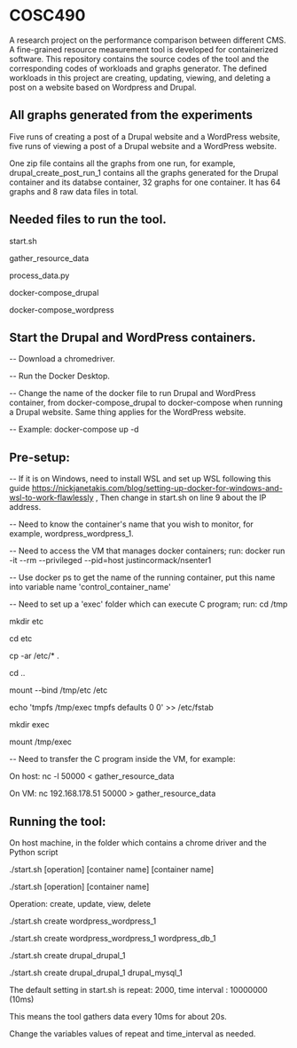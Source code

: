 # COSC490

A research project on the performance comparison between different CMS.
A fine-grained resource measurement tool is developed for containerized software.
This repository contains the source codes of the tool and the corresponding codes of workloads and graphs generator.
The defined workloads in this project are creating, updating, viewing, and deleting a post on a website based on Wordpress and Drupal.

## All graphs generated from the experiments
Five runs of creating a post of a Drupal website and a WordPress website, five runs of viewing a post of a Drupal website and a WordPress website.


One zip file contains all the graphs from one run, for example, drupal_create_post_run_1 contains all the graphs generated for the Drupal container and its databse container, 32 graphs for one container. It has 64 graphs and 8 raw data files in total. 

## Needed files to run the tool.

start.sh

gather_resource_data

process_data.py

docker-compose_drupal

docker-compose_wordpress

## Start the Drupal and WordPress containers.
-- Download a chromedriver.

-- Run the Docker Desktop.

-- Change the name of the docker file to run Drupal and WordPress container, from docker-compose_drupal to docker-compose when running a Drupal website. Same thing applies for the WordPress website.

-- Example: docker-compose up -d

## Pre-setup:
-- If it is on Windows, need to install WSL and set up WSL following this guide https://nickjanetakis.com/blog/setting-up-docker-for-windows-and-wsl-to-work-flawlessly
, Then change in start.sh on line 9 about the IP address.

-- Need to know the container's name that you wish to monitor, for example, wordpress_wordpress_1.

-- Need to access the VM that manages docker containers; run: docker run -it --rm --privileged --pid=host justincormack/nsenter1

-- Use docker ps to get the name of the running container, put this name into variable name 'control_container_name'

-- Need to set up a 'exec' folder which can execute C program; run:
cd /tmp

mkdir etc

cd etc

cp -ar /etc/* .

cd ..

mount --bind /tmp/etc /etc

echo 'tmpfs /tmp/exec tmpfs defaults 0 0' >> /etc/fstab

mkdir exec

mount /tmp/exec

-- Need to transfer the C program inside the VM, for example:

On host: nc -l 50000  < gather_resource_data

On VM: nc 192.168.178.51 50000 > gather_resource_data

## Running the tool:

On host machine, in the folder which contains a chrome driver and the Python script 

./start.sh [operation] [container name] [container name]

./start.sh [operation] [container name]

Operation: create, update, view, delete

./start.sh create wordpress_wordpress_1

./start.sh create wordpress_wordpress_1 wordpress_db_1

./start.sh create drupal_drupal_1

./start.sh create drupal_drupal_1 drupal_mysql_1

The default setting in start.sh is repeat: 2000, time interval : 10000000 (10ms)

This means the tool gathers data every 10ms for about 20s.

Change the variables values of repeat and time_interval as needed. 
